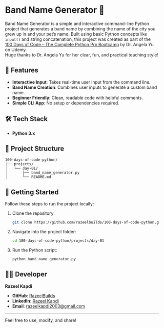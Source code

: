 # Band Name Generator 🎸

Band Name Generator is a simple and interactive command-line Python project that generates a band name by combining the name of the city you grew up in and your pet’s name. Built using basic Python concepts like `input()` and string concatenation, this project was created as part of the [100 Days of Code – The Complete Python Pro Bootcamp](https://www.udemy.com/course/100-days-of-code/) by Dr. Angela Yu on Udemy.  
Huge thanks to Dr. Angela Yu for her clear, fun, and practical teaching style!

## 📌 Features

- **Interactive Input**: Takes real-time user input from the command line.
- **Band Name Creation**: Combines user inputs to generate a custom band name.
- **Beginner Friendly**: Clean, readable code with helpful comments.
- **Simple CLI App**: No setup or dependencies required.

## 🛠️ Tech Stack

- **Python 3.x**

## 📂 Project Structure

```
100-days-of-code-python/
├── projects/
│   └── day-01/
│       ├── band_name_generator.py
│       └── README.md
```

## 🚀 Getting Started

Follow these steps to run the project locally:

1. Clone the repository:
   ```bash
   git clone https://github.com/razeelbuilds/100-days-of-code-python.git
   ```

2. Navigate into the project folder:
   ```bash
   cd 100-days-of-code-python/projects/day-01
   ```

3. Run the Python script:
   ```bash
   python band_name_generator.py
   ```

## 👨‍💻 Developer

**Razeel Kapdi**

- **GitHub**: [RazeelBuilds](https://github.com/RazeelBuilds/)
- **LinkedIn**: [Razeel Kapdi](https://www.linkedin.com/in/razeel-kapdi-698955267/)
- **Email**: razeelkapdi2003@gmail.com

---

Feel free to use, modify, and share!
